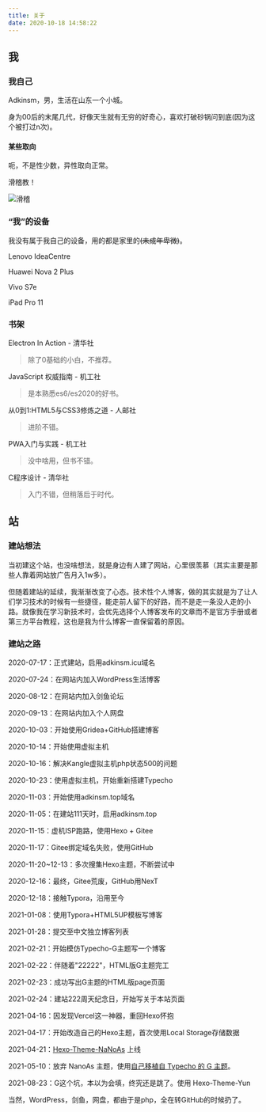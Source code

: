 ```yaml
---
title: 关于
date: 2020-10-18 14:58:22
---
```

## 我

### 我自己

Adkinsm，男，生活在山东一个小城。

身为00后的末尾几代，好像天生就有无穷的好奇心，喜欢打破砂锅问到底(因为这个被打过n次)。

#### 某些取向

呃，不是性少数，异性取向正常。

滑稽教！

![滑稽](https://pic2.zhimg.com/80/v2-8f668c5cff9ee0fa0c626e3d0b89fa61_720w.jpg "滑稽")

### “我”的设备

我没有属于我自己的设备，用的都是家里的~~(未成年卑微)~~。

Lenovo IdeaCentre

Huawei Nova 2 Plus

Vivo S7e

iPad Pro 11

### 书架

Electron In Action - 清华社

> 除了0基础的小白，不推荐。

JavaScript 权威指南 - 机工社

> 是本熟悉es6/es2020的好书。

从0到1:HTML5与CSS3修炼之道 - 人邮社

> 进阶不错。

PWA入门与实践 - 机工社

> 没中啥用，但书不错。

C程序设计 - 清华社

> 入门不错，但稍落后于时代。

## 站

### 建站想法

当初建这个站，也没啥想法，就是身边有人建了网站，心里很羡慕（其实主要是那些人靠着网站放广告月入1w多）。

但随着建站的延续，我渐渐改变了心态。技术性个人博客，做的其实就是为了让人们学习技术的时候有一些捷径，能走前人留下的好路，而不是走一条没人走的小路。就像我在学习新技术时，会优先选择个人博客发布的文章而不是官方手册或者第三方平台教程，这也是我为什么博客一直保留着的原因。

### 建站之路

2020-07-17：正式建站，启用adkinsm.icu域名

2020-07-24：在网站内加入WordPress生活博客

2020-08-12：在网站内加入剑鱼论坛

2020-09-13：在网站内加入个人网盘

2020-10-03：开始使用Gridea+GitHub搭建博客

2020-10-14：开始使用虚拟主机

2020-10-16：解决Kangle虚拟主机php状态500的问题

2020-10-23：使用虚拟主机，开始重新搭建Typecho

2020-11-03：开始使用adkinsm.top域名

2020-11-05：在建站111天时，启用adkinsm.top

2020-11-15：虚机ISP跑路，使用Hexo + Gitee

2020-11-17：Gitee绑定域名失败，使用GitHub

2020-11-20~12-13：多次搜集Hexo主题，不断尝试中

2020-12-16：最终，Gitee荒废，GitHub用NexT

2020-12-18：接触Typora，沿用至今

2021-01-08：使用Typora+HTML5UP模板写博客

2021-01-28：提交至中文独立博客列表

2021-02-21：开始模仿Typecho-G主题写一个博客

2021-02-22：伴随着"22222"，HTML版G主题完工

2021-02-23：成功写出G主题的HTML版page页面

2021-02-24：建站222周天纪念日，开始写关于本站页面

2021-04-16：因发现Vercel这一神器，重回Hexo怀抱

2021-04-17：开始改造自己的Hexo主题，首次使用Local Storage存储数据

2021-04-21：[Hexo-Theme-NaNoAs](https://github.com/adkinsm2020/hexo-theme-nanoas/) 上线

2021-05-10：放弃 NanoAs 主题，使用[自己移植自 Typecho 的 G 主题](https://github.com/adkinsm2020/hexo-theme-g/)。

2021-08-23：G这个坑，本以为会填，终究还是跳了。使用 Hexo-Theme-Yun

当然，WordPress，剑鱼，网盘，都由于是php，全在转GitHub的时候扔了。